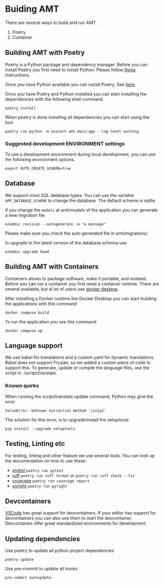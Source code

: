 # Buiding AMT

There are several ways to build and run AMT.

1. Poetry
2. Container

## Building AMT with Poetry

Poetry is a Python package and dependency manager. Before you can install Poetry you first need to install Python. Please follow [these](https://github.com/pyenv/pyenv?amt=readme-ov-file#installation) instructions.

Once you have Python available you can install Poetry. See [here](https://python-poetry.org/docs/#installation).

Once you have Poetry and Python installed you can start installing the dependencies with the following shell command.

```shell
poetry install
```

When poetry is done installing all dependencies you can start using the tool.

```shell
poetry run python -m uvicorn amt.main:app --log-level warning
```

### Suggested development ENVIRONMENT settings
To use a development environment during local development, you can use the following environment options.
```shell
export AUTO_CREATE_SCHEMA=true
```


## Database

We support most SQL database types. You can use the variable `APP_DATABASE_SCHEME` to change the database. The default scheme is sqlite.

If you change the `models` at amt/models of the application you can generate a new migration file

```shell
alembic revision --autogenerate -m "a message"
```

Please make sure you check the auto generated file in amt/migrations/

to upgrade to the latest version of the database schema use

```shell
alembic upgrade head
```

## Building AMT with Containers

Containers allows to package software, make it portable, and isolated. Before you can run a container you first need a container runtime. There are several available, but al lot of users use [docker desktop](https://www.docker.com/products/docker-desktop/).

After installing a Docker runtime like Docker Desktop you can start building the applications with this command:

```shell
docker compose build
```

To run the application you use this command:

```shell
docker compose up
```

## Language support

We use babel for translations and a custom yaml for dynamic translations. Babel does not support Frysian, so we added a custom piece of code to support this. To generate, update or compile the language files, use the script in ./script/translate.

### Known quirks

When running the script/translate update command, Python may give the error

```
ValueError: Unknown extraction method 'jinja2'
```

The solution for this error, is to upgrade/install the setuptools:
```
pip install --upgrade setuptools
```


## Testing, Linting etc

For testing, linting and other feature we use several tools. You can look up the documentation on how to use these:

* [pytest](https://docs.pytest.org/en/)  `poetry run pytest`
* [ruff](https://docs.astral.sh/ruff/) `poetry run ruff format` or `poetry run ruff check --fix`
* [coverage](https://coverage.readthedocs.io/en/) `poetry run coverage report`
* [pyright](https://microsoft.github.io/pyright/#/) `poetry run pyright`

## Devcontainers

[VSCode](https://code.visualstudio.com/) has great support for devcontainers. If your editor has support for devcontainers you can also use them to start the devcontainer. Devcontaines offer great standardized environments for development.

## Updating dependencies

Use poetry to update all python project dependencies

```shell
poetry update
```

Use pre-commit to update all hooks

```shell
pre-commit autoupdate
```
